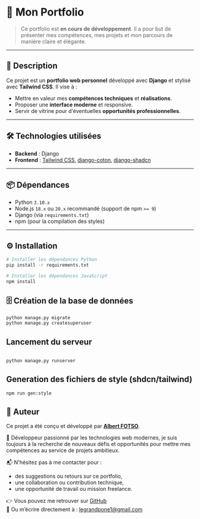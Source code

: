 # 🎯 Mon Portfolio

> Ce portfolio est **en cours de développement**. Il a pour but de présenter mes compétences, mes projets et mon parcours de manière claire et élégante.

---

## 📝 Description

Ce projet est un **portfolio web personnel** développé avec **Django** et stylisé avec **Tailwind CSS**. Il vise à :

- Mettre en valeur mes **compétences techniques** et **réalisations**.
- Proposer une **interface moderne** et responsive.
- Servir de vitrine pour d'éventuelles **opportunités professionnelles**.

---

## 🛠️ Technologies utilisées

- **Backend** : Django  
- **Frontend** : [Tailwind CSS](https://tailwindcss.com), [django-coton](https://django-cotton.com), [django-shadcn](https://shadcn-django.com/)

---

## 📦 Dépendances

- Python `3.10.x`  
- Node.js `18.x` ou `20.x` recommandé (support de npm `>= 9`)  
- Django (via `requirements.txt`)  
- npm (pour la compilation des styles)

---

## ⚙️ Installation

```bash
# Installer les dépendances Python
pip install -r requirements.txt

# Installer les dépendances JavaScript
npm install
```
## 🗄️ Création de la base de données

```bash
python manage.py migrate
python manage.py createsuperuser
```
## Lancement du serveur

```bash

python manage.py runserver
```

## Generation des fichiers de style (shdcn/tailwind)

```bash
npm run gen:style
```
## 👤 Auteur

Ce projet a été conçu et développé par **[Albert FOTSO](https://github.com/arison62)**.

💼 Développeur passionné par les technologies web modernes, je suis toujours à la recherche de nouveaux défis et opportunités pour mettre mes compétences au service de projets ambitieux.

📬 N'hésitez pas à me contacter pour :
- des suggestions ou retours sur ce portfolio,
- une collaboration ou contribution technique,
- une opportunité de travail ou mission freelance.

👉 Vous pouvez me retrouver sur [GitHub](https://github.com/arison62)  
📧 Ou m’écrire directement à : [legrandpone1@gmail.com](mailto:legrandpone1@gmail.com)

